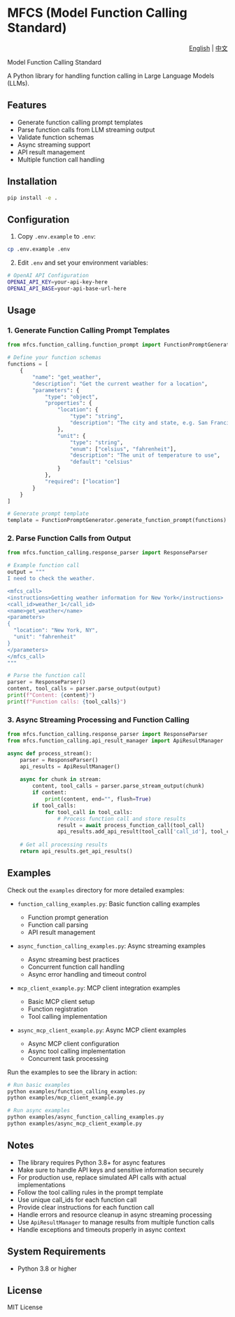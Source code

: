 # MFCS (Model Function Calling Standard)

<div align="right">
  <a href="README.md">English</a> | 
  <a href="README_CN.md">中文</a>
</div>

Model Function Calling Standard

A Python library for handling function calling in Large Language Models (LLMs).

## Features

- Generate function calling prompt templates
- Parse function calls from LLM streaming output
- Validate function schemas
- Async streaming support
- API result management
- Multiple function call handling

## Installation

```bash
pip install -e .
```

## Configuration

1. Copy `.env.example` to `.env`:
```bash
cp .env.example .env
```

2. Edit `.env` and set your environment variables:
```bash
# OpenAI API Configuration
OPENAI_API_KEY=your-api-key-here
OPENAI_API_BASE=your-api-base-url-here
```

## Usage

### 1. Generate Function Calling Prompt Templates

```python
from mfcs.function_calling.function_prompt import FunctionPromptGenerator

# Define your function schemas
functions = [
    {
        "name": "get_weather",
        "description": "Get the current weather for a location",
        "parameters": {
            "type": "object",
            "properties": {
                "location": {
                    "type": "string",
                    "description": "The city and state, e.g. San Francisco, CA"
                },
                "unit": {
                    "type": "string",
                    "enum": ["celsius", "fahrenheit"],
                    "description": "The unit of temperature to use",
                    "default": "celsius"
                }
            },
            "required": ["location"]
        }
    }
]

# Generate prompt template
template = FunctionPromptGenerator.generate_function_prompt(functions)
```

### 2. Parse Function Calls from Output

```python
from mfcs.function_calling.response_parser import ResponseParser

# Example function call
output = """
I need to check the weather.

<mfcs_call>
<instructions>Getting weather information for New York</instructions>
<call_id>weather_1</call_id>
<name>get_weather</name>
<parameters>
{
  "location": "New York, NY",
  "unit": "fahrenheit"
}
</parameters>
</mfcs_call>
"""

# Parse the function call
parser = ResponseParser()
content, tool_calls = parser.parse_output(output)
print(f"Content: {content}")
print(f"Function calls: {tool_calls}")
```

### 3. Async Streaming Processing and Function Calling

```python
from mfcs.function_calling.response_parser import ResponseParser
from mfcs.function_calling.api_result_manager import ApiResultManager

async def process_stream():
    parser = ResponseParser()
    api_results = ApiResultManager()
    
    async for chunk in stream:
        content, tool_calls = parser.parse_stream_output(chunk)
        if content:
            print(content, end="", flush=True)
        if tool_calls:
            for tool_call in tool_calls:
                # Process function call and store results
                result = await process_function_call(tool_call)
                api_results.add_api_result(tool_call['call_id'], tool_call['name'], result)
    
    # Get all processing results
    return api_results.get_api_results()
```

## Examples

Check out the `examples` directory for more detailed examples:

- `function_calling_examples.py`: Basic function calling examples
  - Function prompt generation
  - Function call parsing
  - API result management

- `async_function_calling_examples.py`: Async streaming examples
  - Async streaming best practices
  - Concurrent function call handling
  - Async error handling and timeout control

- `mcp_client_example.py`: MCP client integration examples
  - Basic MCP client setup
  - Function registration
  - Tool calling implementation

- `async_mcp_client_example.py`: Async MCP client examples
  - Async MCP client configuration
  - Async tool calling implementation
  - Concurrent task processing

Run the examples to see the library in action:

```bash
# Run basic examples
python examples/function_calling_examples.py
python examples/mcp_client_example.py

# Run async examples
python examples/async_function_calling_examples.py
python examples/async_mcp_client_example.py
```

## Notes

- The library requires Python 3.8+ for async features
- Make sure to handle API keys and sensitive information securely
- For production use, replace simulated API calls with actual implementations
- Follow the tool calling rules in the prompt template
- Use unique call_ids for each function call
- Provide clear instructions for each function call
- Handle errors and resource cleanup in async streaming processing
- Use `ApiResultManager` to manage results from multiple function calls
- Handle exceptions and timeouts properly in async context

## System Requirements

- Python 3.8 or higher

## License

MIT License 